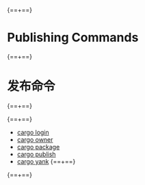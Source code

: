 {==+==}
# Publishing Commands
{==+==}
# 发布命令
{==+==}


{==+==}
* [cargo login](cargo-login.md)
* [cargo owner](cargo-owner.md)
* [cargo package](cargo-package.md)
* [cargo publish](cargo-publish.md)
* [cargo yank](cargo-yank.md)
{==+==}

{==+==}
